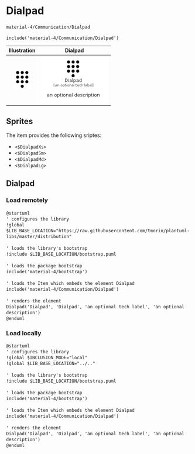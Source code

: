 # Dialpad


```text
material-4/Communication/Dialpad
```

```text
include('material-4/Communication/Dialpad')
```



| Illustration | Dialpad |
| :---: | :---: |
| ![illustration for Illustration](../../material-4/Communication/Dialpad.png) | ![illustration for Dialpad](../../material-4/Communication/Dialpad.Local.png) |



## Sprites
The item provides the following sriptes:

- `<$DialpadXs>`
- `<$DialpadSm>`
- `<$DialpadMd>`
- `<$DialpadLg>`





## Dialpad

### Load remotely
```plantuml
@startuml
' configures the library
!global $LIB_BASE_LOCATION="https://raw.githubusercontent.com/tmorin/plantuml-libs/master/distribution"

' loads the library's bootstrap
!include $LIB_BASE_LOCATION/bootstrap.puml

' loads the package bootstrap
include('material-4/bootstrap')

' loads the Item which embeds the element Dialpad
include('material-4/Communication/Dialpad')

' renders the element
Dialpad('Dialpad', 'Dialpad', 'an optional tech label', 'an optional description')
@enduml
```

### Load locally
```plantuml
@startuml
' configures the library
!global $INCLUSION_MODE="local"
!global $LIB_BASE_LOCATION="../.."

' loads the library's bootstrap
!include $LIB_BASE_LOCATION/bootstrap.puml

' loads the package bootstrap
include('material-4/bootstrap')

' loads the Item which embeds the element Dialpad
include('material-4/Communication/Dialpad')

' renders the element
Dialpad('Dialpad', 'Dialpad', 'an optional tech label', 'an optional description')
@enduml
```

